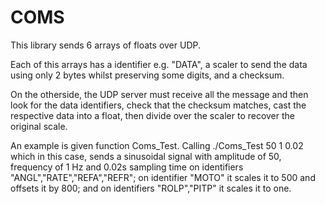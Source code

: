 # COMS
This library sends 6 arrays of floats over UDP. 

Each of this arrays has a identifier e.g. "DATA", a scaler to send the data using only 2 bytes whilst preserving some digits, and a checksum. 

On the otherside, the UDP server must receive all the message and then look for the data identifiers, check that the checksum matches, cast the respective data into a float, then divide over the scaler to recover the original scale.

An example is given function Coms_Test. Calling ./Coms_Test 50 1 0.02 which in this case, sends a sinusoidal signal with amplitude of 50, frequency of 1 Hz and 0.02s sampling time on identifiers "ANGL","RATE","REFA","REFR"; on identifier "MOTO" it scales it to 500 and offsets it by 800; and on identifiers "ROLP","PITP" it scales it to one.
